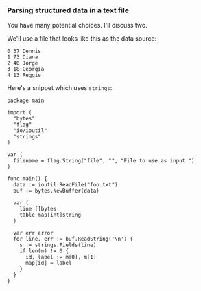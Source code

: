 ### Parsing structured data in a text file

You have many potential choices. I'll discuss two. 

We'll use a file that looks like this as the data source:

~~~~
0 37 Dennis
1 73 Diana
2 40 Jorge
3 18 Georgia
4 13 Reggie
~~~~

Here's a snippet which uses `strings`:

~~~~
package main

import (
  "bytes"
  "flag"
  "io/ioutil"
  "strings"
)

var (
  filename = flag.String("file", "", "File to use as input.")
)

func main() {
  data := ioutil.ReadFile("foo.txt")
  buf := bytes.NewBuffer(data)

  var (
    line []bytes
    table map[int]string
  )

  var err error
  for line, err := buf.ReadString('\n') {
    s := strings.Fields(line)
    if len(m) != 0 {
      id, label := m[0], m[1]
      map[id] = label
    }
  }
}
~~~~